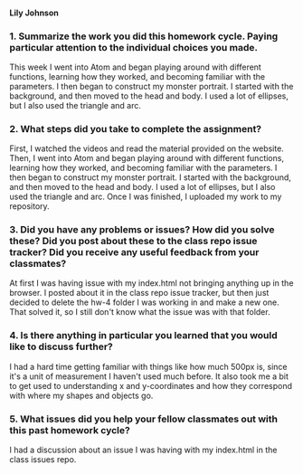 #### Lily Johnson

### 1. Summarize the work you did this homework cycle. Paying particular attention to the individual choices you made.
This week I went into Atom and began playing around with different functions, learning how they worked, and becoming familiar with the parameters. I then began to construct my monster portrait. I started with the background, and then moved to the head and body. I used a lot of ellipses, but I also used the triangle and arc.
### 2. What steps did you take to complete the assignment?
First, I watched the videos and read the material provided on the website. Then, I went into Atom and began playing around with different functions, learning how they worked, and becoming familiar with the parameters. I then began to construct my monster portrait. I started with the background, and then moved to the head and body. I used a lot of ellipses, but I also used the triangle and arc. Once I was finished, I uploaded my work to my repository.
### 3. Did you have any problems or issues? How did you solve these? Did you post about these to the class repo issue tracker? Did you receive any useful feedback from your classmates?
At first I was having issue with my index.html not bringing anything up in the browser. I posted about it in the class repo issue tracker, but then just decided to delete the hw-4 folder I was working in and make a new one. That solved it, so I still don't know what the issue was with that folder.
### 4. Is there anything in particular you learned that you would like to discuss further?
I had a hard time getting familiar with things like how much 500px is, since it's a unit of measurement I haven't used much before. It also took me a bit to get used to understanding x and y-coordinates and how they correspond with where my shapes and objects go.
### 5. What issues did you help your fellow classmates out with this past homework cycle?
I had a discussion about an issue I was having with my index.html in the class issues repo.
